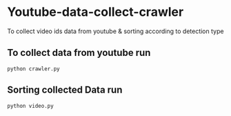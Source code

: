 # Youtube-data-collect-crawler

To collect video ids data from youtube &amp; sorting according to detection type

## To collect data from youtube run

    python crawler.py

## Sorting collected Data run

    python video.py
